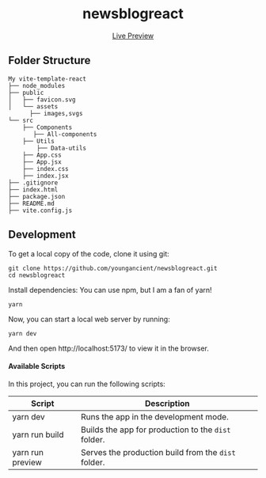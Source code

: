 
<h1 align="center">
  newsblogreact
</h1>

<p align="center">
  <a href="https://newsblogarticle.netlify.app/">
    Live Preview
  </a>
</p>


## Folder Structure
```
My vite-template-react
├── node_modules
├── public
│   ├── favicon.svg
│   └── assets
      ├── images,svgs
└── src
    ├── Components
       ├── All-components
    ├── Utils
        ├── Data-utils
    ├── App.css
    ├── App.jsx
    ├── index.css
    ├── index.jsx
├── .gitignore
├── index.html
├── package.json
├── README.md
├── vite.config.js
```

## Development

To get a local copy of the code, clone it using git:

```
git clone https://github.com/youngancient/newsblogreact.git
cd newsblogreact
```

Install dependencies: You can use npm, but I am a fan of yarn!

```
yarn
```

Now, you can start a local web server by running:

```
yarn dev
```

And then open http://localhost:5173/ to view it in the browser.

#### Available Scripts

In this project, you can run the following scripts:

| Script        | Description                                         |
| ------------- | --------------------------------------------------- |
| yarn dev   | Runs the app in the development mode.               |
| yarn run build | Builds the app for production to the `dist` folder. |
| yarn run preview | Serves the production build from the `dist` folder. |
